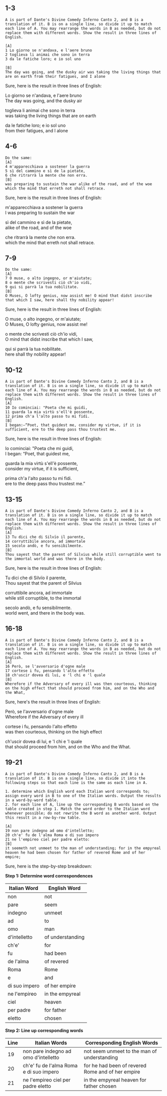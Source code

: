 ## 1-3

    A is part of Dante's Divine Comedy Inferno Canto 2, and B is a translation of it. B is on a single line, so divide it up to match each line of A. You may rearrange the words in B as needed, but do not replace them with different words. Show the result in three lines of English.
    
    [A]
    1 Lo giorno se n'andava, e l'aere bruno
    2 toglieva li animai che sono in terra
    3 da le fatiche loro; e io sol uno
    
    [B]
    The day was going, and the dusky air was taking the living things that are on earth from their fatigues, and I alone

Sure, here is the result in three lines of English:

Lo giorno se n'andava, e l'aere bruno  
The day was going, and the dusky air

toglieva li animai che sono in terra  
was taking the living things that are on earth

da le fatiche loro; e io sol uno  
from their fatigues, and I alone

## 4-6

    Do the same:
    [A]
    4 m'apparecchiava a sostener la guerra
    5 sì del cammino e sì de la pietate,
    6 che ritrarrà la mente che non erra.
    [B]
    was preparing to sustain the war alike of the road, and of the woe which the mind that erreth not shall retrace.

Sure, here is the result in three lines of English:

m'apparecchiava a sostener la guerra  
I was preparing to sustain the war  
   
sì del cammino e sì de la pietate,  
alike of the road, and of the woe  
   
che ritrarrà la mente che non erra.  
which the mind that erreth not shall retrace.

## 7-9

    Do the same:
    [A]
    7 O muse, o alto ingegno, or m'aiutate;
    8 o mente che scrivesti ciò ch'io vidi,
    9 qui si parrà la tua nobilitate.
    [B]
    O Muses, O lofty genius, now assist me! O mind that didst inscribe that which I saw, here shall thy nobility appear!

Sure, here is the result in three lines of English:

O muse, o alto ingegno, or m'aiutate;  
O Muses, O lofty genius, now assist me!  
   
o mente che scrivesti ciò ch'io vidi,  
O mind that didst inscribe that which I saw,  
   
qui si parrà la tua nobilitate.  
here shall thy nobility appear!

## 10-12

    A is part of Dante's Divine Comedy Inferno Canto 2, and B is a translation of it. B is on a single line, so divide it up to match each line of A. You may rearrange the words in B as needed, but do not replace them with different words. Show the result in three lines of English.
    [A]
    10 Io cominciai: "Poeta che mi guidi,
    11 guarda la mia virtù s'ell'è possente,
    12 prima ch'a l'alto passo tu mi fidi.
    [B]
    I began:—“Poet, that guidest me, consider my virtue, if it is sufficient, ere to the deep pass thou trustest me.

Sure, here is the result in three lines of English:

Io cominciai: "Poeta che mi guidi,  
I began: “Poet, that guidest me,  
   
guarda la mia virtù s'ell'è possente,  
consider my virtue, if it is sufficient,  
   
prima ch'a l'alto passo tu mi fidi.  
ere to the deep pass thou trustest me.”

## 13-15

    A is part of Dante's Divine Comedy Inferno Canto 2, and B is a translation of it. B is on a single line, so divide it up to match each line of A. You may rearrange the words in B as needed, but do not replace them with different words. Show the result in three lines of English.
    [A]
    13 Tu dici che di Silvïo il parente,
    14 corruttibile ancora, ad immortale
    15 secolo andò, e fu sensibilmente.
    [B]
    Thou sayest that the parent of Silvius while still corruptible went to the immortal world and was there in the body.

Sure, here is the result in three lines of English:

Tu dici che di Silvïo il parente,  
Thou sayest that the parent of Silvius  
   
corruttibile ancora, ad immortale  
while still corruptible, to the immortal  
   
secolo andò, e fu sensibilmente.  
world went, and there in the body was.

## 16-18

    A is part of Dante's Divine Comedy Inferno Canto 2, and B is a translation of it. B is on a single line, so divide it up to match each line of A. You may rearrange the words in B as needed, but do not replace them with different words. Show the result in three lines of English.
    [A]
    16 Però, se l'avversario d'ogne male
    17 cortese i fu, pensando l'alto effetto
    18 ch'uscir dovea di lui, e 'l chi e 'l quale
    [B]
    Wherefore if the Adversary of every ill was then courteous, thinking on the high effect that should proceed from him, and on the Who and the What,

Sure, here's the result in three lines of English:

Però, se l'avversario d'ogne male  
Wherefore if the Adversary of every ill  
   
cortese i fu, pensando l'alto effetto  
was then courteous, thinking on the high effect  
   
ch'uscir dovea di lui, e 'l chi e 'l quale  
that should proceed from him, and on the Who and the What.

## 19-21

    A is part of Dante's Divine Comedy Inferno Canto 2, and B is a translation of it. B is on a single line, so divide it into the following steps so that each line is the same as each line in A.
    
    1. determine which English word each Italian word corresponds to; assign every word in B to one of the Italian words. Output the results in a word-by-word table.
    2. for each line of A, line up the corresponding B words based on the table created in step 1. Match the word order to the Italian word whenever possible; do not rewrite the B word as another word. Output this result in a row-by-row table.
    
    [A]
    19 non pare indegno ad omo d'intelletto;
    20 ch'e' fu de l'alma Roma e di suo impero
    21 ne l'empireo ciel per padre eletto:
    [B]
    it seemeth not unmeet to the man of understanding; for in the empyreal heaven he had been chosen for father of revered Rome and of her empire;

Sure, here is the step-by-step breakdown:

**Step 1: Determine word correspondences**

| Italian Word | English Word |
|---|---|
| non | not |
| pare | seem |
| indegno | unmeet |
| ad | to |
| omo | man |
| d'intelletto | of understanding |
| ch'e' | for |
| fu | had been |
| de l'alma | of revered |
| Roma | Rome |
| e | and |
| di suo impero | of her empire |
| ne l'empireo | in the empyreal |
| ciel | heaven |
| per padre | for father |
| eletto | chosen |

**Step 2: Line up corresponding words**

| Line | Italian Words | Corresponding English Words |
|---|---|---|
| 19 | non pare indegno ad omo d'intelletto | not seem unmeet to the man of understanding |
| 20 | ch'e' fu de l'alma Roma e di suo impero | for he had been of revered Rome and of her empire |
| 21 | ne l'empireo ciel per padre eletto | in the empyreal heaven for father chosen |
